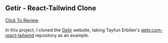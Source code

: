 ## Getir - React-Tailwind Clone

[Click To Review](https://atifsimsek.github.io/getir-react-tailwind-clone/)

In this project, I cloned the [Getir](https://getir.com/) website, taking Tayfun Erbilen's [getir.com-react-tailwind](https://github.com/tayfunerbilen/getir.com-react-tailwind) repository as an example.
